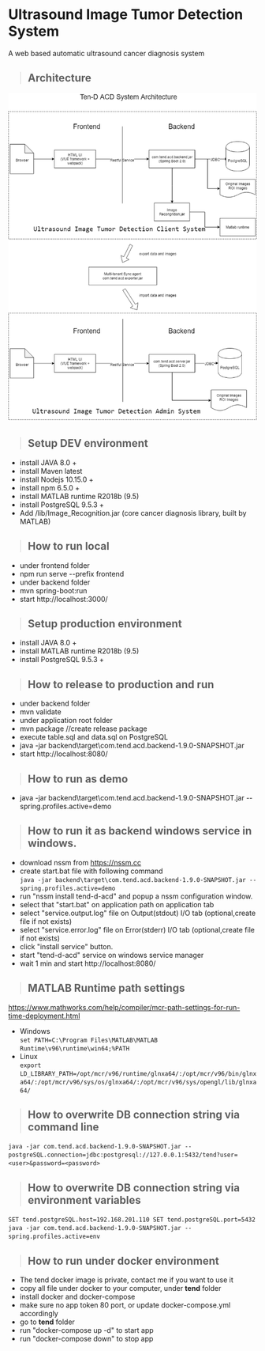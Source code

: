 # Ultrasound Image Tumor Detection System
A web based automatic ultrasound cancer diagnosis system
  
> ## Architecture
![Ultrasound Image Tumor Detection System](doc/tend-architecture.png)


> ## Setup DEV environment
- install JAVA 8.0 +
- install Maven latest
- install Nodejs 10.15.0 +
- install npm 6.5.0 + 
- install MATLAB runtime R2018b (9.5)  
- install PostgreSQL  9.5.3 +
- Add /lib/Image_Recognition.jar (core cancer diagnosis library, built by MATLAB)

> ## How to run local
- under frontend folder
- npm run serve --prefix frontend
- under backend folder
- mvn spring-boot:run
- start http://localhost:3000/

> ## Setup production environment
- install JAVA 8.0 +
- install MATLAB runtime R2018b (9.5)     
- install PostgreSQL  9.5.3 +

> ## How to release to production and run
- under backend folder
- mvn validate
- under application root folder
- mvn package //create release package
- execute table.sql and data.sql on PostgreSQL
- java -jar backend\target\com.tend.acd.backend-1.9.0-SNAPSHOT.jar
- start http://localhost:8080/

> ## How to run as demo
- java -jar backend\target\com.tend.acd.backend-1.9.0-SNAPSHOT.jar --spring.profiles.active=demo

> ## How to run it as backend windows service in windows. 
- download nssm from https://nssm.cc
- create start.bat file with following command  
  ``
  java -jar backend\target\com.tend.acd.backend-1.9.0-SNAPSHOT.jar --spring.profiles.active=demo
  ``
- run "nssm install tend-d-acd" and popup a nssm configuration window.  
- select that "start.bat" on application path on application tab 
- select "service.output.log" file on Output(stdout) I/O tab (optional,create file if not exists)
- select "service.error.log" file on Error(stderr) I/O tab (optional,create file if not exists)
- click "install service" button. 
- start "tend-d-acd" service on windows service manager
- wait 1 min and start http://localhost:8080/

> ## MATLAB Runtime path settings   
https://www.mathworks.com/help/compiler/mcr-path-settings-for-run-time-deployment.html
- Windows  
``
set PATH=C:\Program Files\MATLAB\MATLAB Runtime\v96\runtime\win64;%PATH
``
- Linux  
``
export LD_LIBRARY_PATH=/opt/mcr/v96/runtime/glnxa64/:/opt/mcr/v96/bin/glnxa64/:/opt/mcr/v96/sys/os/glnxa64/:/opt/mcr/v96/sys/opengl/lib/glnxa64/
``

> ## How to overwrite DB connection string via command line      
``
java -jar com.tend.acd.backend-1.9.0-SNAPSHOT.jar --postgreSQL.connection=jdbc:postgresql://127.0.0.1:5432/tend?user=<user>&password=<password>
``

> ## How to overwrite DB connection string via environment variables 
``
SET tend.postgreSQL.host=192.168.201.110
SET tend.postgreSQL.port=5432
java -jar com.tend.acd.backend-1.9.0-SNAPSHOT.jar --spring.profiles.active=env
``

> ## How to run under docker environment
- The tend docker image is private, contact me if you want to use it
- copy all file under docker to your computer, under **tend** folder
- install docker and docker-compose
- make sure no app token 80 port, or update docker-compose.yml accordingly
- go to **tend** folder
- run "docker-compose up -d" to start app
- run "docker-compose down" to stop app 
